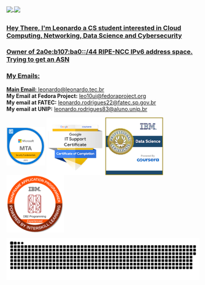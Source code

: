 <div>
  <a href="https://github.com/leo10ui">
  <img height="200em" align="center" src="https://github-readme-stats.vercel.app/api?username=leo10ui&show_icons=true&theme=react&include_all_commits=true&count_private=true"/>
  <img height="200em" align="center" src="https://github-readme-stats.vercel.app/api/top-langs/?username=leo10ui&layout=compact&langs_count=7&theme=react"/>
</div>
	
##
	  
### Hey There, I'm Leonardo a CS student interested in Cloud Computing, Networking, Data Science and Cybersecurity  
### Owner of 2a0e:b107:ba0::/44 RIPE-NCC IPv6 address space. Trying to get an ASN  
### My Emails:  
**Main Email:** <leonardo@leonardo.tec.br>  
**My Email at Fedora Project:** <leo10ui@fedoraproject.org>  
**My email at FATEC:** <leonardo.rodrigues22@fatec.sp.gov.br>  
**My email at UNIP:** <leonardo.rodrigues83@aluno.unip.br>

<div style="display: inline_block">
  <a href="https://www.credly.com/badges/5f9e0324-5b19-472e-971f-9fe0f9574adb/public_url"><img align="center" alt="MTA-Badge" height="100em" width="100em" src="badges/mta-security-fundamentals-certified-2019.png"></a>
  <a href="https://www.credly.com/badges/50b96b40-1485-4933-b2a2-c01cb6f83c7b/public_url"><img align="center" alt="Google IT - Badge" height="150" width="150" src="badges/google-it.png"></a>
  <a href="https://www.credly.com/badges/b167223e-7d2b-4a28-ae5d-a7588f485fd0/public_url"><img align="center" alt="IBM Data Science - Badge" height="150" width="150" src="badges/ibm-ds.png"></a>
  <a href="https://www.credly.com/badges/0d9a31af-2264-4d63-91ac-b2048e1c7869/public_url"><img align="center" alt="Mainframe-Badge" height="150" width="150" src="badges/mainframe.png"></a>
</div>


![Snake animation](https://github.com/leo10ui/leo10ui/blob/output/github-contribution-grid-snake.svg)
 

